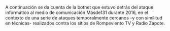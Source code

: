 A continuación se da cuenta de la botnet que estuvo detrás del ataque informático al medio de comunicación Másde131 durante 2016, en el contexto de una serie de ataques temporalmente cercanos -y con similitud en técnicas- realizados contra los sitios de Rompeviento TV y Radio Zapote.

